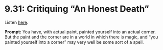 # 9.31: Critiquing “An Honest Death” 

Listen [here](http://www.writingexcuses.com/2014/07/27/writing-excuses-9-31-critiquing-an-honest-death/). 

**Prompt:** You have, with actual paint, painted yourself into an actual corner. But the paint and the corner are in a world in which there is magic, and “you painted yourself into a corner” may very well be some sort of a spell.

